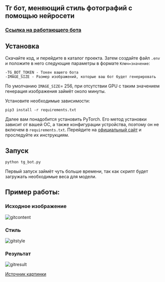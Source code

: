 ## Тг бот, меняющий стиль фотографий с помощью нейросети

### [Ссылка на работающего бота](https://t.me/test_asdfgh_bot)
## Установка

Скачайте код, и перейдите в каталог проекта. Затем создайте файл `.env` и положите в него следующие параметры в формате `Ключ=значение`:
```
-TG_BOT_TOKEN - Токен вашего бота
-IMAGE_SIZE - Размер изображений, которые ваш бот будет генерировать
```
 По умолчанию `IMAGE_SIZE`= 256, при отсутствии GPU с таким значением генерация изображения займёт около минуты.
 
Установите необходимые зависимости:
```
pip3 install -r requirements.txt
```
Далее вам понадобится установить PyTorch. Его метод установки зависит от вашей OC, а также конфигурации устройства, поэтому он не включем в `requirements.txt`. Перейдите на [официальный сайт](https://pytorch.org/get-started/locally/) и проследуйте их инструкциям.

## Запуск

```
python tg_bot.py 
```
Первый запуск займёт чуть больше времени, так как скрипт будет загружать необходимые веса для модели.


## Пример работы:
### Исходное изображение
![gitcontent](https://user-images.githubusercontent.com/105926440/175781067-82d31efb-2d52-4e04-992e-a5a345458db7.jpg)

### Стиль
![gitstyle](https://user-images.githubusercontent.com/105926440/175781092-84949e24-4818-4265-b8b2-9c6219962311.jpg)
### Результат
![gitresult](https://user-images.githubusercontent.com/105926440/175781100-0d1d21dd-281f-4f9f-a6e7-ab4ccb70c26a.jpg)

[Источник картинки](https://www.treeoftheyear.org/Previous-Years/2020/Carodejny-strom.aspx?lang=ru-RU)
